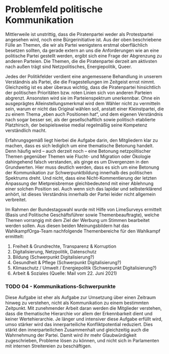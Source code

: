 # Problemfeld politische Kommunikation

Mittlerweile ist unstrittig, dass die Piratenpartei weder als Protestpartei angesehen wird, noch eine Bürgerinitiative ist. Aus der oben beschriebene Fülle an Themen, die wir als Partei wenigstens erstmal oberflächlich besetzen sollten, da gerade extern an uns die Anforderungen wie an eine politische Partei gestellt werden, ergibt sich eine Frage der Abgrenzung zu anderen Parteien. Die Themen, die die Piratenpartei derzeit am aktivsten nach außen trägt sind Netzpolitisches, Energiepolitik, Queer.

Jedes der Politikfelder verdient eine angemessene Behandlung in unserem Verständnis als Partei, die die Fragestellungen im Zeitgeist ernst nimmt. Gleichzeitig ist es aber überaus wichtig, dass die Piratenpartei hinsichtlich der politischen Prioritäten bzw. roten Linien sich von anderen Parteien abgrenzt. Ansonsten wird sie im Parteienspektrum unerkennbar. Ohne ein ausgeprägtes Alleinstellungsmerkmal wird dem Wähler nicht zu vermitteln sein, warum er nicht das Original wählen soll, anstatt einer Kleinstpartei, die zu einem Thema „eben auch Positionen hat“, und dem eigenen Verständnis nach sogar besser sei, als der gesellschaftlich sowie politisch etablierte Platzhirsch, der beispielsweise medial regelmäßig seine Kompetenz verständlich macht.

Erfahrungsgemäß liegt hierbei die Aufgabe darin, den Mitgliedern klar zu machen, dass es sich lediglich um eine thematische Betonung handelt. Denn häufig wird – auch derzeit noch – eine Betonung netzpolitischer Themen gegenüber Themen wie Flucht- und Migration oder Ökologie dahingehend falsch verstanden, als ginge es um Divergenzen in den Grundwerten. Hier muss deutlich werden, dass es sich um eine Betonung der Kommunikation zur Schwerpunktbildung innerhalb des politischen Spektrums dreht. Und nicht, dass eine Nicht-Kommentierung der letzten Anpassung der Mietpreisbremse gleichbedeutend mit einer Ablehnung einer solchen Position sei. Auch wenn sich das lapidar und selbsterklärend anhört, ist dieses Verständnis innerhalb der Partei leider nicht allgemein verbreitet.

Im Rahmen der Bundestagswahl wurde mit Hilfe von LimeSurveys ermittelt (Basis und Politische Geschäftsführer sowie Themenbeauftragte), welche Themen vorrangig mit dem Ziel der Werbung um Stimmen bearbeitet werden sollen.
Aus diesen beiden Meinungsbildern hat das WahlkampfOrga-Team nachfolgende Themenbereiche für den Wahlkampf ermittelt:
1. Freiheit & Grundrechte, Transparenz & Korruption
2. Digitalisierung, Netzpolitik, Datenschutz
3. Bildung (Schwerpunkt Digitalisierung?)
4. Gesundheit & Pflege (Schwerpunkt Digitalisierung?)
5. Klimaschutz / Umwelt / Energiepolitik (Schwerpunkt Digitalisierung?)
6. Arbeit & Soziales
(Quelle: Mail vom 22. Juni 2021)

### TODO 04 - Kommunikations-Schwerpunkte

Diese Aufgabe ist eher als Aufgabe zur Umsetzung über einen Zeitraum hinweg zu verstehen, nicht als Kommunikation zu einem bestimmten Zeitpunkt. Mit zunehmender Arbeit daran werden die Mitglieder verstehen, dass die thematische Hierarchie vor allem der Erkennbarkeit dient und keiner Wertehierarchie. Je länger und intensiver diese Aufgabe erfüllt wird, umso stärker wird das innerparteiliche Konfliktpotential reduziert. Dies stärkt den innerparteilichen Zusammenhalt und gleichzeitig auch die Wahrnehmung der Partei. Damit wird ihr mehr Glaubwürdigkeit zugeschrieben, Probleme lösen zu können, und nicht sich in Parlamenten mit internen Streitereien zu beschäftigen.
